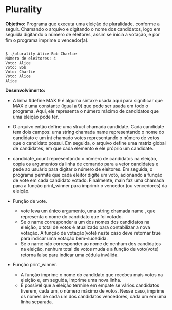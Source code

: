 # Plurality

**Objetivo:** Programa que executa uma eleição de pluralidade, conforme a seguir. Chamando o arquivo e digitando o nome dos candidatos, logo em seguida digitando o número de eleitores, assim se inicia a votação, e por fim o programa imprime o vencedor(a).

```

$ ./plurality Alice Bob Charlie
Número de eleitores: 4
Voto: Alice
Voto: Bob
Voto: Charlie
Voto: Alice
Alice

```
**Desenvolvimento:**

 * A linha #define MAX 9 é alguma sintaxe usada aqui para significar que MAX é uma constante (igual a 9) que pode ser usada em todo o programa. Aqui, ele representa o número máximo de candidatos que uma eleição pode ter.

 * O arquivo então define uma struct chamada candidate. Cada candidate tem dois campos: uma string chamada name representando o nome do candidato e um int chamado votes representando o número de votos que o candidato possui. Em seguida, o arquivo define uma matriz global de candidates, em que cada elemento é ele próprio um candidate.

 *  candidate_count representando o número de candidatos na eleição, copia os argumentos da linha de comando para a vetor candidates e pede ao usuário para digitar o número de eleitores. Em seguida, o programa permite que cada eleitor digite um voto, acionando a função de vote em cada candidato votado. Finalmente, main faz uma chamada para a função print_winner para imprimir o vencedor (ou vencedores) da eleição.

 * Função de vote.
	- vote leva um único argumento, uma string chamada name , que representa o nome do candidato que foi votado.
	- Se o name corresponder a um dos nomes dos candidatos na eleição, o total de votos é atualizado para contabilizar a nova votação. A função de votação(vote) neste caso deve retornar true para indicar uma votação bem-sucedida.
	- Se o name não corresponder ao nome de nenhum dos candidatos na eleição, nenhum total de votos muda e a função de voto(vote) retorna false para indicar uma cédula inválida.

 * Função print_winner.
	- A função imprime o nome do candidato que recebeu mais votos na eleição e, em seguida, imprime uma nova linha.
	- É possível que a eleição termine em empate se vários candidatos tiverem, cada um, o número máximo de votos. Nesse caso, imprime os nomes de cada um dos candidatos vencedores, cada um em uma linha separada.
